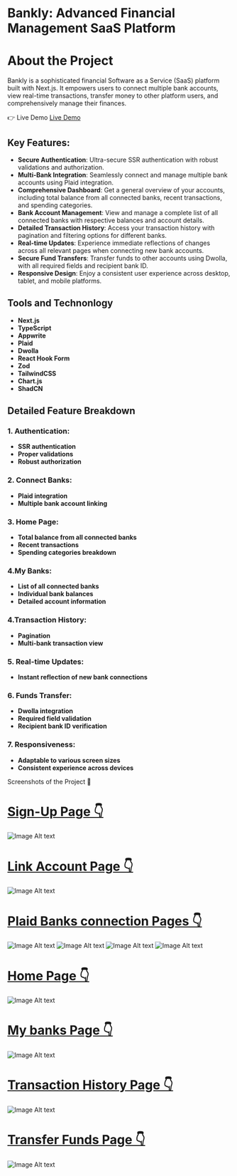 
# Bankly: Advanced Financial Management SaaS Platform
# About the  Project
Bankly is a sophisticated financial Software as a Service (SaaS) platform built with Next.js. It empowers users to connect multiple bank accounts, view real-time transactions, transfer money to other platform users, and comprehensively manage their finances.

👉 Live Demo [Live Demo](https://bankly-alpha.vercel.app)

## Key Features:

* **Secure Authentication**: Ultra-secure SSR authentication with robust validations and authorization.
* **Multi-Bank Integration**: Seamlessly connect and manage multiple bank accounts using Plaid integration.
* __Comprehensive Dashboard__: Get a general overview of your accounts, including total balance from all connected banks, recent transactions, and spending categories.
* __Bank Account Management__: View and manage a complete list of all connected banks with respective balances and account details.
* __Detailed Transaction History__: Access your transaction history with pagination and filtering options for different banks.
* __Real-time Updates__: Experience immediate reflections of changes across all relevant pages when connecting new bank accounts.
* __Secure Fund Transfers__: Transfer funds to other accounts using Dwolla, with all required fields and recipient bank ID.
* __Responsive Design__: Enjoy a consistent user experience across desktop, tablet, and mobile platforms.

## Tools and Technonlogy

* **Next.js**
* **TypeScript**
* **Appwrite**
* **Plaid**
* **Dwolla**
* **React Hook Form**
* **Zod**
* **TailwindCSS**
* **Chart.js**
* **ShadCN**

## Detailed Feature Breakdown

### 1. Authentication:

* **SSR authentication**
* **Proper validations**
* **Robust authorization**


### 2. Connect Banks:

* **Plaid integration**
* **Multiple bank account linking**


### 3. Home Page:

* **Total balance from all connected banks**
* **Recent transactions**
* **Spending categories breakdown**


### 4.My Banks:

* **List of all connected banks**
* **Individual bank balances**
* **Detailed account information**


### 4.Transaction History:

* **Pagination**
* **Multi-bank transaction view**


### 5. Real-time Updates:

* **Instant reflection of new bank connections**


### 6. Funds Transfer:

* **Dwolla integration**
* **Required field validation**
* **Recipient bank ID verification**


### 7. Responsiveness:

* **Adaptable to various screen sizes**
* **Consistent experience across devices**

Screenshots of the Project 📸

<p align="center">
   <a href="![Image Alt text](/public/signup.png)">
     <h1>
  Sign-Up Page 👇
     </h1>
  </a>
</p>

![Image Alt text](/public/signup.png)

<p align="center">
   <a href="![Image Alt text](/public/signup.png)">
     <h1>
  Link Account Page 👇
     </h1>
  </a>
</p>

![Image Alt text](/public/linkaccount.png)

<p align="center">
   <a href="![Image Alt text](/public/signup.png)">
     <h1>
  Plaid Banks connection Pages 👇
     </h1>
  </a>
</p>

![Image Alt text](/public/plaid1.png)
![Image Alt text](/public/plaid2.png)
![Image Alt text](/public/plaid3.png)
![Image Alt text](/public/plaid4.png)

<p align="center">
   <a href="![Image Alt text](/public/signup.png)">
     <h1>
  Home Page 👇
     </h1>
  </a>
</p>

![Image Alt text](/public/homepage.png)

<p align="center">
   <a href="![Image Alt text](/public/signup.png)">
     <h1>
  My banks Page 👇
     </h1>
  </a>
</p>

![Image Alt text](/public/mybanks.png)

<p align="center">
   <a href="![Image Alt text](/public/signup.png)">
     <h1>
  Transaction History Page 👇
     </h1>
  </a>
</p>

![Image Alt text](/public/transactionhistory.png)

<p align="center">
   <a href="![Image Alt text](/public/signup.png)">
     <h1>
  Transfer Funds Page 👇
     </h1>
  </a>
</p>

![Image Alt text](/public/transferfunds.png)
